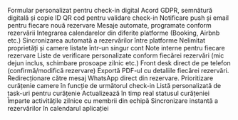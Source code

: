 Formular personalizat pentru check-in digital
Acord GDPR, semnătură digitală și copie ID
QR cod pentru validare check-in
Notificare push și email pentru fiecare nouă rezervare
Mesaje automate, programate conform rezervării
Integrarea calendarelor din diferite platforme (Booking, Airbnb etc.)
Sincronizarea automată a rezervărilor între platforme
Nelimitat proprietăți și camere listate într-un singur cont
Note interne pentru fiecare rezervare
Liste de verificare personalizate conform fiecărei rezervări (mic dejun inclus, schimbare prosoape zilnic etc.)
Front desk direct de pe telefon (confirmă/modifică rezervare)
Exportă PDF-ul cu detaliile fiecărei rezervări.
Redirecționare către mesaj WhatsApp direct din rezervare.
Prioritizare curățenie camere în funcție de următorul check-in
Listă personalizată de task-uri pentru curățenie
Actualizează în timp real statusul curățeniei
Împarte activitățile zilnice cu membrii din echipă
Sincronizare instantă a rezervărilor în calendarul aplicației

